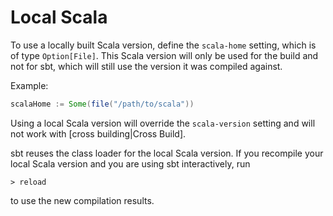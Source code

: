 # Local Scala

To use a locally built Scala version, define the `scala-home` setting, which is of type `Option[File]`.
This Scala version will only be used for the build and not for sbt, which will still use the version it was compiled against.

Example:
```scala
scalaHome := Some(file("/path/to/scala"))
```

Using a local Scala version will override the `scala-version` setting and will not work with [cross building|Cross Build].

sbt reuses the class loader for the local Scala version.  If you recompile your local Scala version and you are using sbt interactively, run
```text
> reload
```
to use the new compilation results.